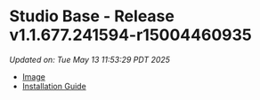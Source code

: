 # Studio Base - Release v1.1.677.241594-r15004460935
_Updated on: Tue May 13 11:53:29 PDT 2025_

- [Image](https://github.com/vertigis/studio-base/pkgs/container/studio%2fbase/414806516?tag=v1.1.677.241594-r15004460935)
- [Installation
  Guide](https://github.com/vertigis/studio-base/tree/v1.1.677.241594-r15004460935)
